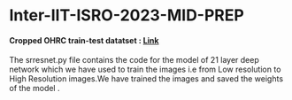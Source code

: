 # Inter-IIT-ISRO-2023-MID-PREP

#### Cropped OHRC train-test datatset : [Link](https://www.kaggle.com/datasets/arijitdas2002/tudumm) 

The srresnet.py file contains the code for the model of 21 layer deep network which we have used to train the images i.e from Low resolution to High Resolution images.We have trained the images and saved the weights of the model .
